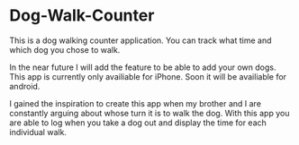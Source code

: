 # Dog-Walk-Counter
This is a dog walking counter application. You can track what time and which dog you chose to walk.

In the near future I will add the feature to be able to add your own dogs. This app is currently only availiable for iPhone. Soon it will be availiable for android.

I gained the inspiration to create this app when my brother and I are constantly arguing about whose turn it is to walk the dog. With this app you are able to log when you take a dog out and display the time for each individual walk.
